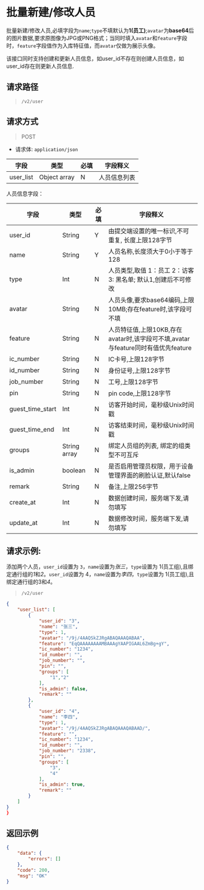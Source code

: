 # 批量新建/修改人员

批量新建/修改人员,必填字段为`name`;`type`不填默认为**1(员工)**;`avatar`为**base64**后的图片数据,要求原图像为JPG或PNG格式；当同时填入`avatar`和`feature`字段时，`feature`字段值作为入库特征值，而`avatar`仅做为展示头像。

该接口同时支持创建和更新人员信息，如user_id不存在则创建人员信息，如user_id存在则更新人员信息.

## 请求路径

> `/v2/user`

## 请求方式

> POST

- 请求体: `application/json`

| 字段      | 类型         | 必填 | 字段释义     |
| --------- | ------------ | ---- | ------------ |
| user_list | Object array | N    | 人员信息列表 |



人员信息字段：

| 字段             | 类型      | 必填 | 字段释义                                                     |
| ---------------- | --------- | ---- | ------------------------------------------------------------ |
| user_id          | String  | Y    | 由提交端设置的唯一标识,不可重复, 长度上限128字节  |
| name             | String    | Y    | 人员名称,长度须大于0小于等于128                              |
| type             | Int       | N    | 人员类型,取值 1：员工 2：访客 3: 黑名单; 默认1,创建后不可修改 |
| avatar           | String    | N    | 人员头像,要求base64编码,上限10MB;存在feature时,该字段可不填  |
| feature          | String    | N    | 人员特征值,上限10KB,存在avatar时,该字段可不填,avatar与feature同时有值优先feature |
| ic_number        | String    | N    | IC卡号,上限128字节                                           |
| id_number        | String    | N    | 身份证号,上限128字节                                         |
| job_number       | String    | N    | 工号,上限128字节                                             |
| pin       | String    | N    | pin code,上限128字节                                             |
| guest_time_start | Int       | N    | 访客开始时间，毫秒级Unix时间戳                               |
| guest_time_end   | Int       | N    | 访客结束时间，毫秒级Unix时间戳                               |
| groups           | String array | N    | 绑定人员组的列表, 绑定的组类型不可互斥                       |
| is_admin         | boolean   | N    | 是否启用管理员权限，用于设备管理界面的刷脸认证,默认false     |
| remark           | String    | N    | 备注,上限256字节                                             |
| create_at | Int | N | 数据创建时间，服务端下发,请勿填写 |
| update_at | Int | N | 数据修改时间，服务端下发,请勿填写 |

## 请求示例:

添加两个人员，`user_id`设置为 `3`，`name`设置为*张三*，`type`设置为 1(员工组),且绑定通行组的*1*和*2*。`user_id`设置为 4，`name`设置为*李四*，`type`设置为 1(员工组),且绑定通行组的3和*4*。

> `/v2/user`

```json
{
    "user_list": [
        {
            "user_id": "3",
            "name": "张三",
            "type": 1,
            "avatar": "/9j/4AAQSkZJRgABAQAAAQABAA",
            "feature": "EqQAAAAAAAAMBAAAgYAAPIGAAL6ZmBg+gY",
            "ic_number": "1234",
            "id_number": "",
            "job_number": "",
            "pin": "",
            "groups": [
                "1","2"
            ],
            "is_admin": false,
            "remark": ""
        },
        {
            "user_id": "4",
            "name": "李四",
            "type": 1,
            "avatar": "/9j/4AAQSkZJRgABAQAAAQABAAD/",
            "feature": "",
            "ic_number": "1234",
            "id_number": "",
            "job_number": "2338",
            "pin": "",
            "groups": [
                "3",
                "4"
            ],
            "is_admin": true,
            "remark": ""
        }
    ]
}
}
```

## 返回示例

```json
{
    "data": {
        "errors": []
    },
    "code": 200,
    "msg": "OK"
}
```